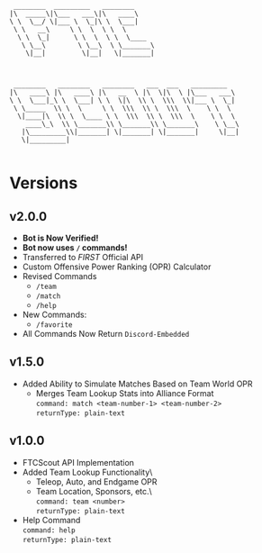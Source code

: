```
 ________  _________   ________                          
|\  _____\|\___   ___\|\   ____\                         
\ \  \__/ \|___ \  \_|\ \  \___|                         
 \ \   __\     \ \  \  \ \  \                            
  \ \  \_|      \ \  \  \ \  \____                       
   \ \__\        \ \__\  \ \_______\                     
    \|__|         \|__|   \|_______|                     
                                                         
                                                         
                                                         
 ________   ________   ________   ___  ___   _________   
|\   ____\ |\   ____\ |\   __  \ |\  \|\  \ |\___   ___\ 
\ \  \___|_\ \  \___| \ \  \|\  \\ \  \\\  \\|___ \  \_| 
 \ \_____  \\ \  \     \ \  \\\  \\ \  \\\  \    \ \  \  
  \|____|\  \\ \  \____ \ \  \\\  \\ \  \\\  \    \ \  \ 
    ____\_\  \\ \_______\\ \_______\\ \_______\    \ \__\
   |\_________\\|_______| \|_______| \|_______|     \|__|
   \|_________|                                          


```

# Versions #

## v2.0.0 ##
- **Bot is Now Verified!**
- **Bot now uses `/` commands!**
- Transferred to *FIRST* Official API
- Custom Offensive Power Ranking (OPR) Calculator
- Revised Commands
    - `/team`
    - `/match`
    - `/help`
- New Commands:
    - `/favorite`
- All Commands Now Return `Discord-Embedded`
    <!-- - `/info` -->

## v1.5.0 ##
- Added Ability to Simulate Matches Based on Team World OPR
    - Merges Team Lookup Stats into Alliance Format\
    ```command: match <team-number-1> <team-number-2>```\
    ```returnType: plain-text```

## v1.0.0 ##
- FTCScout API Implementation
- Added Team Lookup Functionality\
    - Teleop, Auto, and Endgame OPR
    - Team Location, Sponsors, etc.\    
    ```command: team <number>```\
    ```returnType: plain-text```
- Help Command\
    ```command: help```\
    ```returnType: plain-text```


    